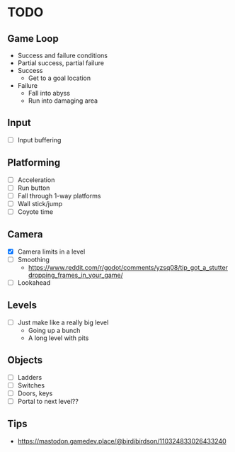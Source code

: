 # TODO

## Game Loop
* Success and failure conditions
* Partial success, partial failure
* Success
  * Get to a goal location
* Failure
  * Fall into abyss
  * Run into damaging area

## Input
* [ ] Input buffering

## Platforming
* [ ] Acceleration
* [ ] Run button
* [ ] Fall through 1-way platforms
* [ ] Wall stick/jump
* [ ] Coyote time

## Camera
* [x] Camera limits in a level
* [ ] Smoothing
  * https://www.reddit.com/r/godot/comments/yzsq08/tip_got_a_stutterdropping_frames_in_your_game/
* [ ] Lookahead

## Levels
* [ ] Just make like a really big level
  * Going up a bunch
  * A long level with pits

## Objects
* [ ] Ladders
* [ ] Switches
* [ ] Doors, keys
* [ ] Portal to next level??

## Tips
* https://mastodon.gamedev.place/@birdibirdson/110324833026433240
